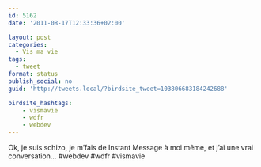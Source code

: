 ```yaml
---
id: 5162
date: '2011-08-17T12:33:36+02:00'

layout: post
categories:
  - Vis ma vie
tags:
  - tweet
format: status
publish_social: no
guid: 'http://tweets.local/?birdsite_tweet=103806683184242688'

birdsite_hashtags:
    - vismavie
    - wdfr
    - webdev
---
```


Ok, je suis schizo, je m’fais de Instant Message à moi même, et j’ai une vrai conversation… #webdev #wdfr #vismavie